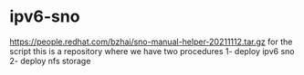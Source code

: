 # ipv6-sno
https://people.redhat.com/bzhai/sno-manual-helper-20211112.tar.gz
for the script 
this is a repository where we have two procedures
1- deploy ipv6 sno 
2- deploy nfs storage 
